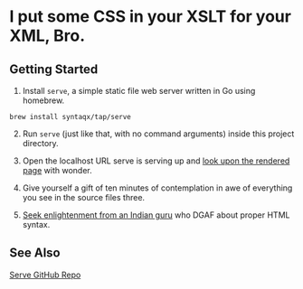 # I put some CSS in your XSLT for your XML, Bro.

## Getting Started

1. Install `serve`, a simple static file web server written in Go using homebrew.

`brew install syntaqx/tap/serve`

2. Run `serve` (just like that, with no command arguments) inside this project directory.

3. Open the localhost URL serve is serving up and [look upon the rendered page](http://localhost:5000/students.xml) with wonder.

4. Give yourself a gift of ten minutes of contemplation in awe of everything you see in the source files three.

5. [Seek enlightenment from an Indian guru](https://www.youtube.com/watch?v=W--Yhp0m35A) who DGAF about proper HTML syntax.

## See Also

[Serve GitHub Repo](https://github.com/syntaqx/serve)
